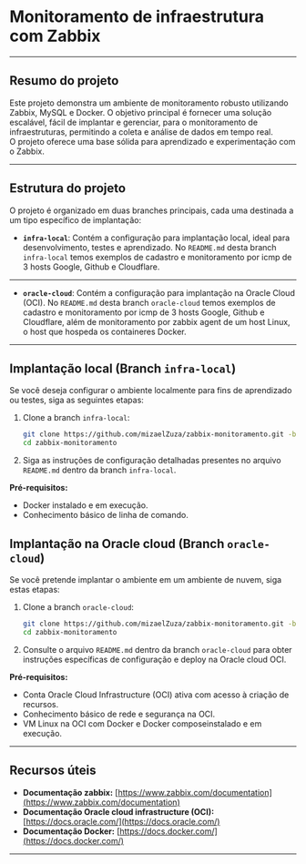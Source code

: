 # Monitoramento de infraestrutura com Zabbix

---

## Resumo do projeto

Este projeto demonstra um ambiente de monitoramento robusto utilizando Zabbix, MySQL e Docker. O objetivo principal é fornecer uma solução escalável, fácil de implantar e gerenciar, para o monitoramento de infraestruturas, permitindo a coleta e análise de dados em tempo real.  
O projeto oferece uma base sólida para aprendizado e experimentação com o Zabbix.

---

## Estrutura do projeto

O projeto é organizado em duas branches principais, cada uma destinada a um tipo específico de implantação:

*   **`infra-local`**: Contém a configuração para implantação local, ideal para desenvolvimento, testes e aprendizado. No `README.md` desta branch `infra-local` temos exemplos de cadastro e monitoramento por icmp de 3 hosts Google, Github e Cloudflare.
---

*   **`oracle-cloud`**: Contém a configuração para implantação na Oracle Cloud (OCI). No `README.md` desta branch `oracle-cloud` temos exemplos de cadastro e monitoramento por icmp de 3 hosts Google, Github e Cloudflare, além de monitoramento por zabbix agent de um host Linux, o host que hospeda os containeres Docker.

---

## Implantação local (Branch `infra-local`)

Se você deseja configurar o ambiente localmente para fins de aprendizado ou testes, siga as seguintes etapas:

1.  Clone a branch `infra-local`:
    ```bash
    git clone https://github.com/mizaelZuza/zabbix-monitoramento.git -b infra-local
    cd zabbix-monitoramento
    ```
2.  Siga as instruções de configuração detalhadas presentes no arquivo `README.md` dentro da branch `infra-local`.

**Pré-requisitos:**

*   Docker instalado e em execução.
*   Conhecimento básico de linha de comando.

## Implantação na Oracle cloud (Branch `oracle-cloud`)

Se você pretende implantar o ambiente em um ambiente de nuvem, siga estas etapas:

1.  Clone a branch `oracle-cloud`:
    ```bash
    git clone https://github.com/mizaelZuza/zabbix-monitoramento.git -b oracle-cloud
    cd zabbix-monitoramento
    ```
2.  Consulte o arquivo `README.md` dentro da branch `oracle-cloud` para obter instruções específicas de configuração e deploy na Oracle cloud OCI.

**Pré-requisitos:**

*   Conta Oracle Cloud Infrastructure (OCI) ativa com acesso à criação de recursos.
*   Conhecimento básico de rede e segurança na OCI.
*   VM Linux na OCI com Docker e Docker composeinstalado e em execução.

---

## Recursos úteis

*   **Documentação zabbix:** [https://www.zabbix.com/documentation](https://www.zabbix.com/documentation)
*   **Documentação Oracle cloud infrastructure (OCI):** [https://docs.oracle.com/](https://docs.oracle.com/)
*   **Documentação Docker:** [https://docs.docker.com/](https://docs.docker.com/)

---